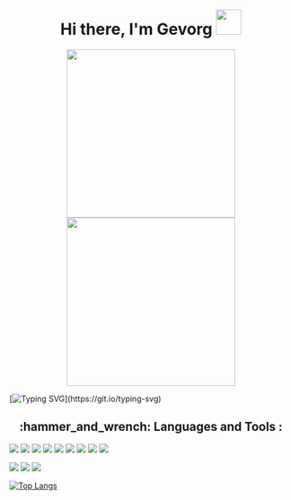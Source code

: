 <h1 align="center">Hi there, I'm Gevorg
<img src="https://github.com/blackcater/blackcater/raw/main/images/Hi.gif" width="45"/></h1>

<div id="header" align="center">
  <img src="https://media.giphy.com/media/qgQUggAC3Pfv687qPC/giphy.gif" width="300"/>
  <img src="https://media.giphy.com/media/PmAjqmm4beKervYzFr/giphy.gif" width="300"/>
</div>

[![Typing SVG](https://readme-typing-svg.herokuapp.com?font=JetBrains+mono&weight=600&size=24&pause=1000&random=false&width=550&height=65&lines=Enjoy+every+moment.+++Do+what+you+love.)](https://git.io/typing-svg)

<h2 align="center"> :hammer_and_wrench: Languages and Tools :</h2>

<img src="https://img.shields.io/badge/GitHub-181717?style=for-the-badge&logo=github&logoColor=FFFFFF"/> <img src="https://img.shields.io/badge/vscode-0000CD?style=for-the-badge&logo=visualstudiocode&logoColor=FFFFFF"/> <img src="https://img.shields.io/badge/HTML-4169E1?style=for-the-badge&logo=html5&logoColor=DC143C"/> <img src="https://img.shields.io/badge/CSS-B22222?style=for-the-badge&logo=css3&logoColor=4169E1"/> <img src="https://img.shields.io/badge/Figma-F0FFFF?style=for-the-badge&logo=figma&logoColor=9400D3"/> <img src="https://img.shields.io/badge/JavaScript-FFD700?style=for-the-badge&logo=javascript&logoColor=000000"/> <img src="https://img.shields.io/badge/PHP-5F9EA0?style=for-the-badge&logo=PHP&logoColor=2F4F4F"/> <img src="https://img.shields.io/badge/Python-2E8B57?style=for-the-badge&logo=python&logoColor=FFFF00"/> <img src="https://img.shields.io/badge/pycharm-FFFF00?style=for-the-badge&logo=pycharm&logoColor=000000"/>


![](http://github-profile-summary-cards.vercel.app/api/cards/profile-details?username=GevAniStudio&theme=dark) ![](http://github-profile-summary-cards.vercel.app/api/cards/stats?username=GevAniStudio&theme=dark) ![](http://github-profile-summary-cards.vercel.app/api/cards/repos-per-language?username=GevAniStudio&theme=dark)

[![Top Langs](https://github-readme-stats.vercel.app/api/top-langs/?username=GevAniStudio&layout=compact&theme=dark&show_icons=true)](https://github.com/anuraghazra/github-readme-stats)


